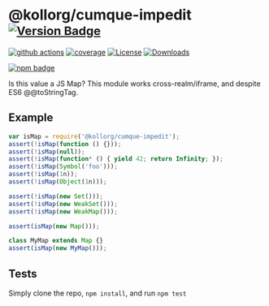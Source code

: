 # @kollorg/cumque-impedit <sup>[![Version Badge][npm-version-svg]][package-url]</sup>

[![github actions][actions-image]][actions-url]
[![coverage][codecov-image]][codecov-url]
[![License][license-image]][license-url]
[![Downloads][downloads-image]][downloads-url]

[![npm badge][npm-badge-png]][package-url]

Is this value a JS Map? This module works cross-realm/iframe, and despite ES6 @@toStringTag.

## Example

```js
var isMap = require('@kollorg/cumque-impedit');
assert(!isMap(function () {}));
assert(!isMap(null));
assert(!isMap(function* () { yield 42; return Infinity; });
assert(!isMap(Symbol('foo')));
assert(!isMap(1n));
assert(!isMap(Object(1n)));

assert(!isMap(new Set()));
assert(!isMap(new WeakSet()));
assert(!isMap(new WeakMap()));

assert(isMap(new Map()));

class MyMap extends Map {}
assert(isMap(new MyMap()));
```

## Tests
Simply clone the repo, `npm install`, and run `npm test`

[package-url]: https://npmjs.org/package/@kollorg/cumque-impedit
[npm-version-svg]: https://versionbadg.es/inspect-js/@kollorg/cumque-impedit.svg
[deps-svg]: https://david-dm.org/inspect-js/@kollorg/cumque-impedit.svg
[deps-url]: https://david-dm.org/inspect-js/@kollorg/cumque-impedit
[dev-deps-svg]: https://david-dm.org/inspect-js/@kollorg/cumque-impedit/dev-status.svg
[dev-deps-url]: https://david-dm.org/inspect-js/@kollorg/cumque-impedit#info=devDependencies
[npm-badge-png]: https://nodei.co/npm/@kollorg/cumque-impedit.png?downloads=true&stars=true
[license-image]: https://img.shields.io/npm/l/@kollorg/cumque-impedit.svg
[license-url]: LICENSE
[downloads-image]: https://img.shields.io/npm/dm/@kollorg/cumque-impedit.svg
[downloads-url]: https://npm-stat.com/charts.html?package=@kollorg/cumque-impedit
[codecov-image]: https://codecov.io/gh/inspect-js/@kollorg/cumque-impedit/branch/main/graphs/badge.svg
[codecov-url]: https://app.codecov.io/gh/inspect-js/@kollorg/cumque-impedit/
[actions-image]: https://img.shields.io/endpoint?url=https://github-actions-badge-u3jn4tfpocch.runkit.sh/inspect-js/@kollorg/cumque-impedit
[actions-url]: https://github.com/kollorg/cumque-impedit/actions
